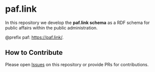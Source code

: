 # paf.link

In this repository we develop the **paf.link schema** as a RDF schema for public affairs within the public administration.

@prefix paf: <https://paf.link/>.

## How to Contribute

Please open [Issues](https://github.com/swiss/paf-link/issues) on this repository or provide PRs for contributions.
